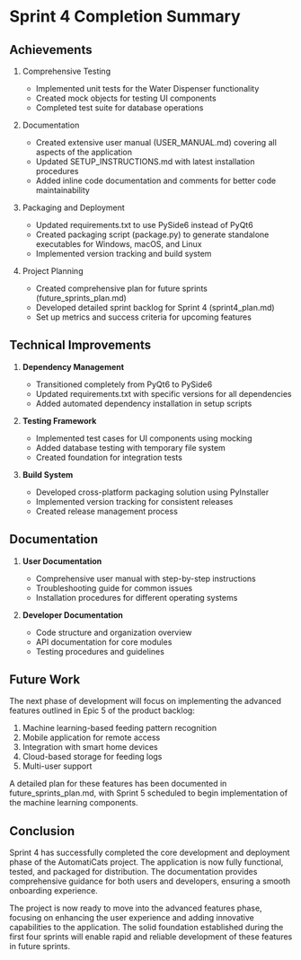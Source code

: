 # Sprint 4 Completion Summary

## Achievements

1. Comprehensive Testing
   - Implemented unit tests for the Water Dispenser functionality
   - Created mock objects for testing UI components
   - Completed test suite for database operations

2. Documentation
   - Created extensive user manual (USER_MANUAL.md) covering all aspects of the application
   - Updated SETUP_INSTRUCTIONS.md with latest installation procedures
   - Added inline code documentation and comments for better code maintainability

3. Packaging and Deployment
   - Updated requirements.txt to use PySide6 instead of PyQt6
   - Created packaging script (package.py) to generate standalone executables for Windows, macOS, and Linux
   - Implemented version tracking and build system

4. Project Planning
   - Created comprehensive plan for future sprints (future_sprints_plan.md)
   - Developed detailed sprint backlog for Sprint 4 (sprint4_plan.md)
   - Set up metrics and success criteria for upcoming features

## Technical Improvements

1. **Dependency Management**
   - Transitioned completely from PyQt6 to PySide6
   - Updated requirements.txt with specific versions for all dependencies
   - Added automated dependency installation in setup scripts

2. **Testing Framework**
   - Implemented test cases for UI components using mocking
   - Added database testing with temporary file system
   - Created foundation for integration tests

3. **Build System**
   - Developed cross-platform packaging solution using PyInstaller
   - Implemented version tracking for consistent releases
   - Created release management process

## Documentation

1. **User Documentation**
   - Comprehensive user manual with step-by-step instructions
   - Troubleshooting guide for common issues
   - Installation procedures for different operating systems

2. **Developer Documentation**
   - Code structure and organization overview
   - API documentation for core modules
   - Testing procedures and guidelines

## Future Work

The next phase of development will focus on implementing the advanced features outlined in Epic 5 of the product backlog:

1. Machine learning-based feeding pattern recognition
2. Mobile application for remote access
3. Integration with smart home devices
4. Cloud-based storage for feeding logs
5. Multi-user support

A detailed plan for these features has been documented in future_sprints_plan.md, with Sprint 5 scheduled to begin implementation of the machine learning components.

## Conclusion

Sprint 4 has successfully completed the core development and deployment phase of the AutomatiCats project. The application is now fully functional, tested, and packaged for distribution. The documentation provides comprehensive guidance for both users and developers, ensuring a smooth onboarding experience.

The project is now ready to move into the advanced features phase, focusing on enhancing the user experience and adding innovative capabilities to the application. The solid foundation established during the first four sprints will enable rapid and reliable development of these features in future sprints. 